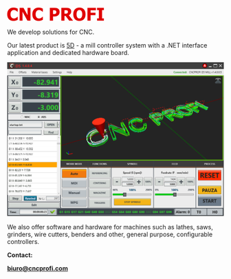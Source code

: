 ![](./profi.png)

We develop solutions for CNC.

Our latest product is [5D](https://www.cncprofi.com/download/cncprofi/Apps/D5/index.html) - a mill controller system with a .NET interface application and dedicated hardware board.

![](./startup_small.PNG)

We also offer software and hardware for machines such as lathes, saws, grinders, wire cutters, benders and other, general purpose, configurable controllers.

**Contact:**

**[biuro@cncprofi.com](mailto:biuro@cncprofi.com)**
